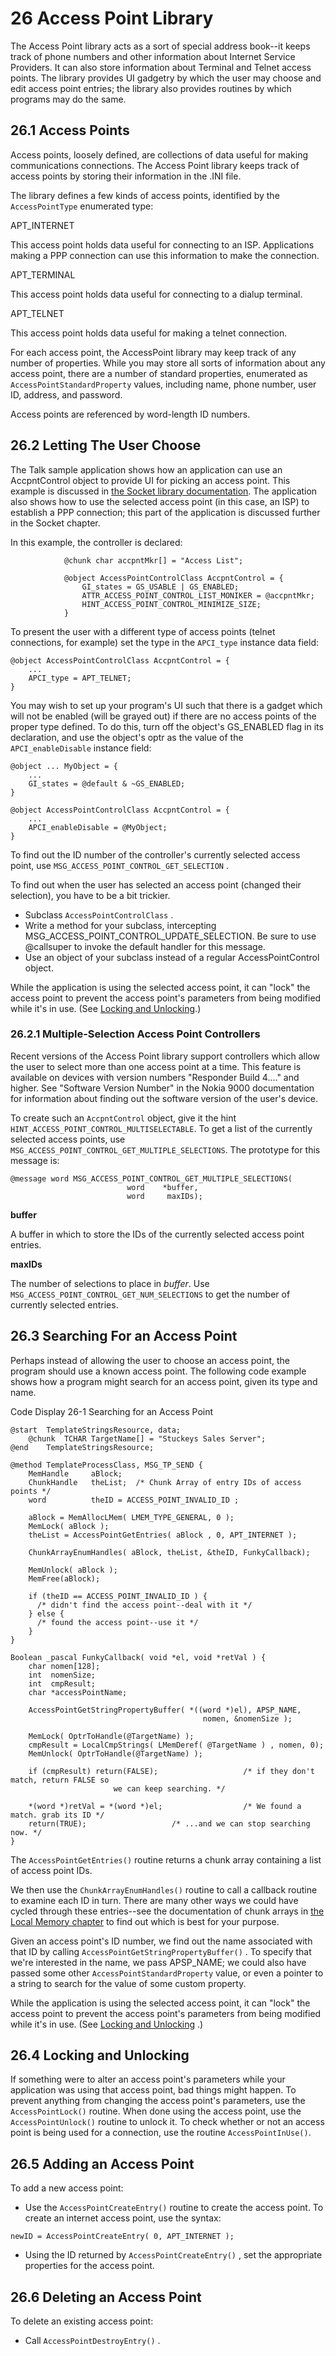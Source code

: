 # 26 Access Point Library

The Access Point library acts as a sort of special address book--it keeps track of phone numbers and other information about Internet Service Providers. It can also store information about Terminal and Telnet access points. The library provides UI gadgetry by which the user may choose and edit access point entries; the library also provides routines by which programs may do the same.


## 26.1 Access Points

Access points, loosely defined, are collections of data useful for making communications connections. The Access Point library keeps track of access points by storing their information in the .INI file.

The library defines a few kinds of access points, identified by the `AccessPointType` enumerated type:

APT\_INTERNET

This access point holds data useful for connecting to an ISP. Applications making a PPP connection can use this information to make the connection.

APT\_TERMINAL

This access point holds data useful for connecting to a dialup terminal.

APT\_TELNET

This access point holds data useful for making a telnet connection.

For each access point, the AccessPoint library may keep track of any number of properties. While you may store all sorts of information about any access point, there are a number of standard properties, enumerated as `AccessPointStandardProperty` values, including name, phone number, user ID, address, and password.

Access points are referenced by word-length ID numbers.



## 26.2 Letting The User Choose

The Talk sample application shows how an application can use an AccpntControl object to provide UI for picking an access point. This example is discussed in [the Socket library documentation](csocket.md). The application also shows how to use the selected access point (in this case, an ISP) to establish a PPP connection; this part of the application is discussed further in the Socket chapter.

In this example, the controller is declared:

```
			@chunk char accpntMkr[] = "Access List";

			@object AccessPointControlClass AccpntControl = {
			    GI_states = GS_USABLE | GS_ENABLED;
			    ATTR_ACCESS_POINT_CONTROL_LIST_MONIKER = @accpntMkr;
			    HINT_ACCESS_POINT_CONTROL_MINIMIZE_SIZE;
			}
```

To present the user with a different type of access points (telnet connections, for example) set the type in the `APCI_type` instance data field:

```
@object AccessPointControlClass AccpntControl = {
    ...
    APCI_type = APT_TELNET;
}
```

You may wish to set up your program's UI such that there is a gadget which will not be enabled (will be grayed out) if there are no access points of the proper type defined. To do this, turn off the object's GS\_ENABLED flag in its declaration, and use the object's optr as the value of the `APCI_enableDisable` instance field:

```
@object ... MyObject = {
    ...
    GI_states = @default & ~GS_ENABLED;
}

@object AccessPointControlClass AccpntControl = {
    ...
    APCI_enableDisable = @MyObject;
}
```

To find out the ID number of the controller's currently selected access point, use `MSG_ACCESS_POINT_CONTROL_GET_SELECTION` .

To find out when the user has selected an access point (changed their selection), you have to be a bit trickier.

- Subclass `AccessPointControlClass` .
- Write a method for your subclass, intercepting MSG\_ACCESS\_POINT\_CONTROL\_UPDATE\_SELECTION. Be sure to use @callsuper to invoke the default handler for this message.
- Use an object of your subclass instead of a regular AccessPointControl object.

While the application is using the selected access point, it can "lock" the access point to prevent the access point's parameters from being modified while it's in use. (See [Locking and Unlocking](#264-locking-and-unlocking).)


### 26.2.1 Multiple-Selection Access Point Controllers

Recent versions of the Access Point library support controllers which allow the user to select more than one access point at a time. This feature is available on devices with version numbers "Responder Build 4...." and higher. See "Software Version Number" in the Nokia 9000 documentation for information about finding out the software version of the user's device.

To create such an `AccpntControl` object, give it the hint `HINT_ACCESS_POINT_CONTROL_MULTISELECTABLE`. To get a list of the currently selected access points, use `MSG_ACCESS_POINT_CONTROL_GET_MULTIPLE_SELECTIONS`. The prototype for this message is:

```
@message word MSG_ACCESS_POINT_CONTROL_GET_MULTIPLE_SELECTIONS(
                          word    *buffer,
                          word     maxIDs);
```

**buffer**

A buffer in which to store the IDs of the currently selected access point entries.

**maxIDs**

The number of selections to place in *buffer*. Use `MSG_ACCESS_POINT_CONTROL_GET_NUM_SELECTIONS` to get the number of currently selected entries.


## 26.3 Searching For an Access Point

Perhaps instead of allowing the user to choose an access point, the program should use a known access point. The following code example shows how a program might search for an access point, given its type and name.

Code Display 26-1 Searching for an Access Point

```
@start  TemplateStringsResource, data;
    @chunk  TCHAR TargetName[] = "Stuckeys Sales Server";
@end    TemplateStringsResource;

@method TemplateProcessClass, MSG_TP_SEND {
    MemHandle     aBlock;
    ChunkHandle   theList;  /* Chunk Array of entry IDs of access points */
    word          theID = ACCESS_POINT_INVALID_ID ;

    aBlock = MemAllocLMem( LMEM_TYPE_GENERAL, 0 );
    MemLock( aBlock );
    theList = AccessPointGetEntries( aBlock , 0, APT_INTERNET );

    ChunkArrayEnumHandles( aBlock, theList, &theID, FunkyCallback);

    MemUnlock( aBlock );
    MemFree(aBlock);

    if (theID == ACCESS_POINT_INVALID_ID ) {
      /* didn't find the access point--deal with it */
    } else {
      /* found the access point--use it */
    }
}

Boolean _pascal FunkyCallback( void *el, void *retVal ) {
    char nomen[128];
    int  nomenSize;
    int  cmpResult;
    char *accessPointName;

    AccessPointGetStringPropertyBuffer( *((word *)el), APSP_NAME, 
                                           nomen, &nomenSize );

    MemLock( OptrToHandle(@TargetName) );
    cmpResult = LocalCmpStrings( LMemDeref( @TargetName ) , nomen, 0);
    MemUnlock( OptrToHandle(@TargetName) );

    if (cmpResult) return(FALSE); 					/* if they don't match, return FALSE so 
					   we can keep searching. */	

    *(word *)retVal = *(word *)el;					/* We found a match. grab its ID */
    return(TRUE);				 	/* ...and we can stop searching now. */
}
```

The `AccessPointGetEntries()` routine returns a chunk array containing a list of access point IDs.

We then use the `ChunkArrayEnumHandles()` routine to call a callback routine to examine each ID in turn. There are many other ways we could have cycled through these entries--see the documentation of chunk arrays in [the Local Memory chapter](clmem.md) to find out which is best for your purpose.

Given an access point's ID number, we find out the name associated with that ID by calling `AccessPointGetStringPropertyBuffer()` . To specify that we're interested in the name, we pass APSP\_NAME; we could also have passed some other `AccessPointStandardProperty` value, or even a pointer to a string to search for the value of some custom property.

While the application is using the selected access point, it can "lock" the access point to prevent the access point's parameters from being modified while it's in use. (See [Locking and Unlocking](#264-locking-and-unlocking) .)



## 26.4 Locking and Unlocking

If something were to alter an access point's parameters while your application was using that access point, bad things might happen. To prevent anything from changing the access point's parameters, use the `AccessPointLock()` routine. When done using the access point, use the `AccessPointUnlock()` routine to unlock it. To check whether or not an access point is being used for a connection, use the routine `AccessPointInUse()`.



## 26.5 Adding an Access Point

To add a new access point:

- Use the `AccessPointCreateEntry()` routine to create the access point. To create an internet access point, use the syntax:

```
newID = AccessPointCreateEntry( 0, APT_INTERNET );
```

- Using the ID returned by `AccessPointCreateEntry()` , set the appropriate properties for the access point.



## 26.6 Deleting an Access Point

To delete an existing access point:

- Call `AccessPointDestroyEntry()` .